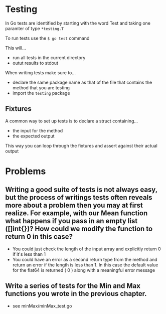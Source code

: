 # Testing

In Go tests are identified by starting with the word Test and taking one paramter of type `*testing.T`

To run tests use the `$ go test` command

This will...
- run all tests in the current directory
- outut results to stdout

When writing tests make sure to...
- declare the same package name as that of the file that contains the method that you are testing
- import the `testing` package

## Fixtures

A common way to set up tests is to declare a struct containing...
- the input for the method
- the expected output

This way you can loop through the fixtures and assert against their actual output

# Problems

## Writing a good suite of tests is not always easy, but the process of writings tests often reveals more about a problem then you may at first realize. For example, with our Mean function what happens if you pass in an empty list ([]int{})? How could we modify the function to return 0 in this case?

- You could just check the length of the input array and explicitly return 0 if it's less than 1
- You could have an error as a second return type from the method and return an error if the length is less than 1. In this case the default value for the flat64 is returned ( 0 ) along with a meaningful error message 

## Write a series of tests for the Min and Max functions you wrote in the previous chapter.

- see minMax/minMax_test.go
